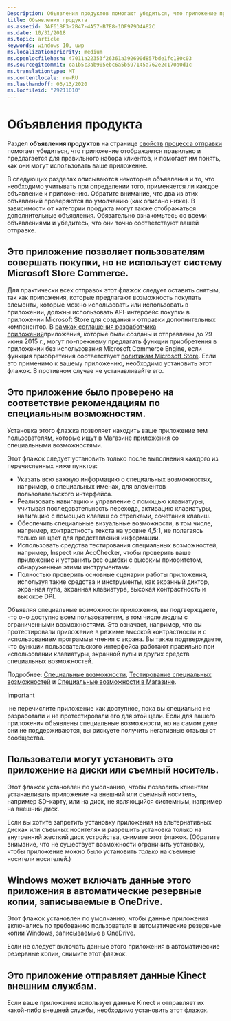 ```yaml
---
Description: Объявления продуктов помогают убедиться, что приложение правильно отображается в Microsoft Store и предлагается для правильного набора клиентов.
title: Объявления продукта
ms.assetid: 3AF618F3-2B47-4A57-B7E8-1DF979D4A82C
ms.date: 10/31/2018
ms.topic: article
keywords: windows 10, uwp
ms.localizationpriority: medium
ms.openlocfilehash: 47011a22353f26361a392690d857bde1fc180c03
ms.sourcegitcommit: ca1b5c3ab905ebc6a5b597145a762e2c170a0d1c
ms.translationtype: MT
ms.contentlocale: ru-RU
ms.lasthandoff: 03/13/2020
ms.locfileid: "79211010"
---
```

# <a name="product-declarations"></a>Объявления продукта

Раздел **объявления продуктов** на странице [свойств](enter-app-properties.md) [процесса отправки](app-submissions.md) помогает убедиться, что приложение отображается правильно и предлагается для правильного набора клиентов, и помогает им понять, как они могут использовать ваше приложение.

В следующих разделах описываются некоторые объявления и то, что необходимо учитывать при определении того, применяется ли каждое объявление к приложению. Обратите внимание, что два из этих объявлений проверяются по умолчанию (как описано ниже). В зависимости от категории продукта могут также отображаться дополнительные объявления. Обязательно ознакомьтесь со всеми объявлениями и убедитесь, что они точно соответствуют вашей отправке.

## <a name="this-app-allows-users-to-make-purchases-but-does-not-use-the-microsoft-store-commerce-system"></a>Это приложение позволяет пользователям совершать покупки, но не использует систему Microsoft Store Commerce.

Для практически всех отправок этот флажок следует оставить снятым, так как приложения, которые предлагают возможность покупать элементы, которые можно использовать или использовать в приложении, должны использовать API-интерфейс покупки в приложении Microsoft Store для создания и отправки дополнительных компонентов. В [рамках соглашения разработчика приложений](https://docs.microsoft.com/legal/windows/agreements/app-developer-agreement)приложения, которые были созданы и отправлены до 29 июня 2015 г., могут по-прежнему предлагать функции приобретения в приложении без использования Microsoft Commerce Engine, если функция приобретения соответствует [политикам Microsoft Store](store-policies.md#108-financial-transactions). Если это применимо к вашему приложению, необходимо установить этот флажок. В противном случае не устанавливайте его.

## <a name="this-app-has-been-tested-to-meet-accessibility-guidelines"></a>Это приложение было проверено на соответствие рекомендациям по специальным возможностям.

Установка этого флажка позволяет находить ваше приложение тем пользователям, которые ищут в Магазине приложения со специальными возможностями.

Этот флажок следует установить только после выполнения каждого из перечисленных ниже пунктов:

-   Указать всю важную информацию о специальных возможностях, например, о специальных именах, для элементов пользовательского интерфейса.
-   Реализовать навигацию и управление с помощью клавиатуры, учитывая последовательность перехода, активацию клавиатуры, навигацию с помощью клавиш со стрелками, сочетания клавиш.
-   Обеспечить специальные визуальные возможности, в том числе, например, контрастность текста на уровне 4,5:1, не полагаясь только на цвет для представления информации.
-   Использовать средства тестирования специальных возможностей, например, Inspect или AccChecker, чтобы проверить ваше приложение и устранить все ошибки с высоким приоритетом, обнаруженные этими инструментами.
-   Полностью проверить основные сценарии работы приложения, используя такие средства и инструменты, как экранный диктор, экранная лупа, экранная клавиатура, высокая контрастность и высокое DPI.

Объявляя специальные возможности приложения, вы подтверждаете, что оно доступно всем пользователям, в том числе людям с ограниченными возможностями. Это означает, например, что вы протестировали приложение в режиме высокой контрастности и с использованием программы чтения с экрана. Вы также подтверждаете, что функции пользовательского интерфейса работают правильно при использовании клавиатуры, экранной лупы и других средств специальных возможностей.

Подробнее: [Специальные возможности](../design/accessibility/accessibility.md), [Тестирование специальных возможностей](../design/accessibility/accessibility-testing.md) и [Специальные возможности в Магазине](../design/accessibility/accessibility-in-the-store.md).

> [!IMPORTANT]
> не перечислите приложение как доступное, пока вы специально не разработали и не протестировали его для этой цели. Если для вашего приложения объявлены специальные возможности, но на самом деле они не поддерживаются, вы рискуете получить негативные отзывы от сообщества.

## <a name="customers-can-install-this-app-to-alternate-drives-or-removable-storage"></a>Пользователи могут установить это приложение на диски или съемный носитель.

Этот флажок установлен по умолчанию, чтобы позволить клиентам устанавливать приложение на внешний или съемный носитель, например SD-карту, или на диск, не являющийся системным, например на внешний диск.

Если вы хотите запретить установку приложения на альтернативных дисках или съемных носителях и разрешить установка только на внутренний жесткий диск устройства, снимите этот флажок. (Обратите внимание, что не существует возможности ограничить установку, чтобы приложение можно было установить *только* на съемные носители носителей.)


## <a name="windows-can-include-this-apps-data-in-automatic-backups-to-onedrive"></a>Windows может включать данные этого приложения в автоматические резервные копии, записываемые в OneDrive.

Этот флажок установлен по умолчанию, чтобы данные приложения включались по требованию пользователя в автоматические резервные копии Windows, записываемые в OneDrive.

Если не следует включать данные этого приложения в автоматические резервные копии, снимите этот флажок.


## <a name="this-app-sends-kinect-data-to-external-services"></a>Это приложение отправляет данные Kinect внешним службам. 

Если ваше приложение использует данные Kinect и отправляет их какой-либо внешней службы, необходимо установить этот флажок.



 

 

 




